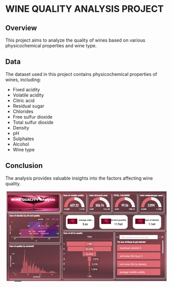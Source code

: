 # WINE QUALITY ANALYSIS PROJECT

## Overview
This project aims to analyze the quality of wines based on various physicochemical properties and wine type. 

## Data
The dataset used in this project contains physicochemical properties of wines, including:
- Fixed acidity
- Volatile acidity
- Citric acid
- Residual sugar
- Chlorides
- Free sulfur dioxide
- Total sulfur dioxide
- Density
- pH
- Sulphates
- Alcohol
- Wine type

## Conclusion
The analysis provides valuable insights into the factors affecting wine quality.

![dashboard image](https://github.com/Palnisha/Power-BI-Project/blob/main/wine%20quality%20analysis%20dashboard.png)
